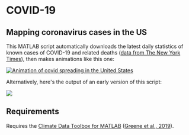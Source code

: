 # COVID-19
## Mapping coronavirus cases in the US

This MATLAB script automatically downloads the latest daily statistics of known cases of COVID-19 and related deaths ([data from The New York Times](https://github.com/nytimes/covid-19-data)), then makes animations like this one: 

[![Animation of covid spreading in the United States](https://img.youtube.com/vi/c3QNtyvQAho/0.jpg)](https://www.youtube.com/watch?v=c3QNtyvQAho)

Alternatively, here's the output of an early version of this script:

![](coronavirus_NYT_20200401.gif)

## Requirements 
Requires the [Climate Data Toolbox for MATLAB](https://github.com/chadagreene/CDT) ([Greene et al., 2019](https://doi.org/10.1029/2019GC008392)).